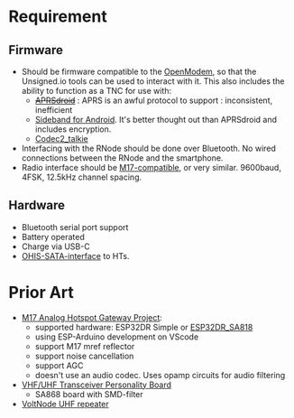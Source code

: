 # Requirement
## Firmware
* Should be firmware compatible to the [OpenModem](https://unsigned.io/hardware/OpenModem.html), so that the Unsigned.io tools can be used to interact with it.  This also includes the ability to function as a TNC for use with:
  * ~~[APRSdroid](https://aprsdroid.org/)~~ : APRS is an awful protocol to support : inconsistent, inefficient
  * [Sideband for Android](https://unsigned.io/software/Sideband.html).  It's better thought out than APRSdroid and includes encryption.
  * [Codec2_talkie](https://github.com/sh123/codec2_talkie/releases)
* Interfacing with the RNode should be done over Bluetooth.  No wired connections between the RNode and the smartphone.
* Radio interface should be [M17-compatible](https://spec.m17project.org/), or very similar.  9600baud, 4FSK, 12.5kHz channel spacing.

## Hardware
* Bluetooth serial port support
* Battery operated
* Charge via USB-C
* [OHIS-SATA-interface](https://github.com/LieBtrau/ohis-ht-interface?tab=readme-ov-file#sata-interface) to HTs.

# Prior Art
* [M17 Analog Hotspot Gateway Project](https://github.com/nakhonthai/M17AnalogGateway/tree/master):
  * supported hardware: ESP32DR Simple or [ESP32DR_SA818](https://github.com/nakhonthai/ESP32IGate/tree/master/doc/ESP32DR_SA868)
  * using ESP-Arduino development on VScode
  * support M17 mref reflector
  * support noise cancellation
  * support AGC
  * doesn't use an audio codec.  Uses opamp circuits for audio filtering
* [VHF/UHF Transceiver Personality Board](https://g1lro.uk/?p=456)
  * SA868 board with SMD-filter
* [VoltNode UHF repeater](https://github.com/voltlog/VoltNode/blob/main/VoltNode%20UHF%20repeater%20schematic%20revB.pdf)
